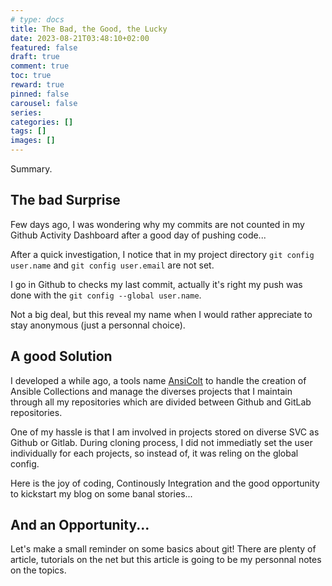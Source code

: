 ```yaml
---
# type: docs 
title: The Bad, the Good, the Lucky
date: 2023-08-21T03:48:10+02:00
featured: false
draft: true
comment: true
toc: true
reward: true
pinned: false
carousel: false
series:
categories: []
tags: []
images: []
---
```


Summary.

<!--more-->

## The bad Surprise

Few days ago, I was wondering why my commits are not counted in my Github Activity Dashboard after a good day of pushing code...

After a quick investigation, I notice that in my project directory `git config user.name` and `git config user.email` are not set.

I go in Github to checks my last commit, actually it's right my push was done with the `git config --global user.name`.

Not a big deal, but this reveal my name when I would rather appreciate to stay anonymous (just a personnal choice).


## A good Solution

I developed a while ago, a tools name [AnsiColt](https://github.com/MozeBaltyk/AnsiColt) to handle the creation of Ansible Collections and manage the diverses projects that I maintain through all my repositories which are divided between Github and GitLab repositories.

One of my hassle is that I am involved in projects stored on diverse SVC as Github or Gitlab. During cloning process, I did not immediatly set the user individually for each projects, so instead of, it was reling on the global config.

Here is the joy of coding, Continously Integration and the good opportunity to kickstart my blog on some banal stories...


## And an Opportunity...

Let's make a small reminder on some basics about git! There are plenty of article, tutorials on the net but this article is going to be my personnal notes on the topics.
